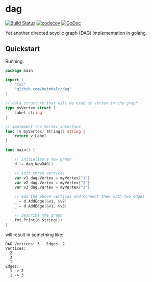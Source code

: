 # dag

[![Build Status](https://travis-ci.org/heimdalr/dag.svg?branch=master)](https://travis-ci.org/heimdalr/dag)
[![codecov](https://codecov.io/gh/heimdalr/dag/branch/master/graph/badge.svg)](https://codecov.io/gh/heimdalr/dag)
[![GoDoc](https://godoc.org/github.com/heimdalr/dag?status.svg)](https://godoc.org/github.com/heimdalr/dag) 


Yet another directed acyclic graph (DAG) implementation in golang.

## Quickstart

Running: 

``` go
package main

import (
	"fmt"
	"github.com/heimdalr/dag"
)

// data structure that will be used as vertex in the graph
type myVertex struct {
	Label string
}

// implement the Vertex interface
func (v myVertex) String() string {
	return v.Label
}

func main() {

	// initialize a new graph
	d := dag.NewDAG()

	// init three vertices
	var v1 dag.Vertex = myVertex{"1"}
	var v2 dag.Vertex = myVertex{"2"}
	var v3 dag.Vertex = myVertex{"3"}

	// add the above vertices and connect them with two edges
	_ = d.AddEdge(&v1, &v2)
	_ = d.AddEdge(&v1, &v3)

	// describe the graph
	fmt.Print(d.String())
}
```

will result in something like:

```
DAG Vertices: 3 - Edges: 2
Vertices:
  2
  3
  1
Edges:
  1 -> 2
  1 -> 3
```
